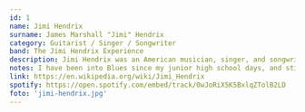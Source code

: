 ```yaml
---
id: 1
name: Jimi Hendrix
surname: James Marshall "Jimi" Hendrix
category: Guitarist / Singer / Songwriter
band: The Jimi Hendrix Experience
description: Jimi Hendrix was an American musician, singer, and songwriter. Although his mainstream career spanned only four years, he is widely regarded as one of the most influential electric guitarists in the history of popular music, and one of the most celebrated musicians of the 20th century. The Rock and Roll Hall of Fame describes him as "arguably the greatest instrumentalist in the history of rock music"
notes: I have been into Blues since my junior high school days, and still until this day. Interestingly, my first encounter to Blues is not Hendrix, but later I learn that you can listen to all Blues you can think of, but if you absence to Hendrix, it is never been complete. Hendrix expanded modern Blues above and beyond.
link: https://en.wikipedia.org/wiki/Jimi_Hendrix
spotify: https://open.spotify.com/embed/track/0wJoRiX5K5BxlqZTolB2LD
foto: 'jimi-hendrix.jpg'
---
```

